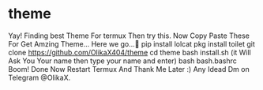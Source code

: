 # theme
Yay! Finding best Theme For termux Then try this.
Now Copy Paste These For Get Amzing Theme... Here we go...🙆
pip install lolcat
pkg install toilet
git clone https://github.com/OlikaX404/theme
cd theme 
bash install.sh (it Will Ask You Your name then type your name and enter)
bash bash.bashrc
Boom! Done Now Restart Termux And Thank Me Later :)
Any Idead Dm on Telegram @OlikaX.
